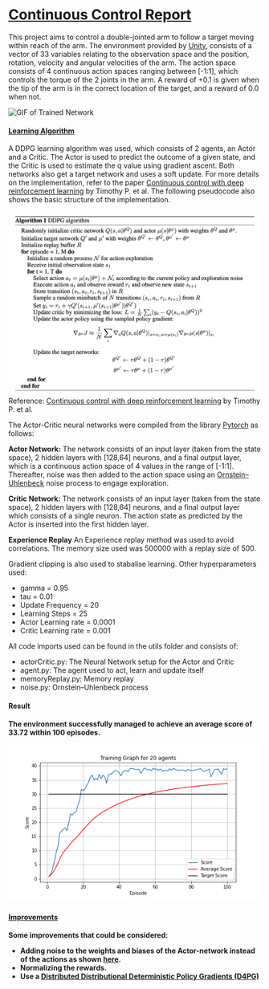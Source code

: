 # <u>Continuous Control Report</u>

This project aims to control a double-jointed arm to follow a target moving within reach of the arm. The environment provided by [Unity](https://unity.com/), consists of a vector of 33 variables relating to the observation space and the position, rotation, velocity and angular velocities of the arm. The action space consists of 4 continuous action spaces ranging between [-1:1], which controls the torque of the 2 joints in the arm. A reward of +0.1 is given when the tip of the arm is in the correct location of the target, and a reward of 0.0 when not.

![GIF of Trained Network](Images/ContinuousControl.gif)

#### <u>Learning Algorithm</u>

A DDPG learning algorithm was used, which consists of 2 agents, an Actor and a Critic. The Actor is used to predict the outcome of a given state, and the Critic is used to estimate the q value using gradient ascent. Both networks also get a target network and uses a soft update. For more details on the implementation, refer to the paper [Continuous control with deep reinforcement learning](https://arxiv.org/abs/1509.02971) by Timothy P. et al. The following pseudocode also shows the basic structure of the implementation.

![GIF of Trained Network](Images/pseudocode.png)
Reference: [Continuous control with deep reinforcement learning](https://arxiv.org/abs/1509.02971) by Timothy P. et al.

The Actor-Critic neural networks were compiled from the library [Pytorch](https://pytorch.org/) as follows:

<b>Actor Network:</b> The network consists of an input layer (taken from the state space), 2 hidden layers with [128,64] neurons, and a final output layer, which is a continuous action space of 4 values in the range of [-1:1]. Thereafter, noise was then added to the action space using an [Ornstein–Uhlenbeck](https://en.wikipedia.org/wiki/Ornstein%E2%80%93Uhlenbeck_process) noise process to engage exploration.

<b>Critic Network:</b> The network consists of an input layer (taken from the state space), 2 hidden layers with [128,64] neurons, and a final output layer which consists of a single neuron. The action state as predicted by the Actor is inserted into the first hidden layer.


<b>Experience Replay</b>
An Experience replay method was used to avoid correlations. The memory size used was 500000 with a replay size of 500.

Gradient clipping is also used to stabalise learning. Other hyperparameters used:
* gamma = 0.95
* tau = 0.01
* Update Frequency = 20
* Learning Steps = 25
* Actor Learning rate = 0.0001
* Critic Learning rate = 0.001

All code imports used can be found in the utils folder and consists of:

* actorCritic.py: The Neural Network setup for the Actor and Critic
* agent.py: The agent used to act, learn and update itself
* memoryReplay.py: Memory replay
* noise.py: Ornstein–Uhlenbeck process


#### <b>Result</u>

The environment successfully managed to achieve an average score of 33.72 within 100 episodes.

![GIF of Trained Network](Images/TainedNetworkScores.png)

#### <u>Improvements</u>

Some improvements that could be considered:

- Adding noise to the weights and biases of the Actor-network instead of the actions as shown [here](https://openai.com/blog/better-exploration-with-parameter-noise/).
- Normalizing the rewards.
- Use a [Distributed Distributional Deterministic Policy Gradients (D4PG)](https://openreview.net/forum?id=SyZipzbCb) 


